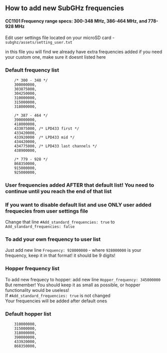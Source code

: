 ## How to add new SubGHz frequencies

#### CC1101 Frequency range specs: 300-348 MHz, 386-464 MHz, and 778-928 MHz 

Edit user settings file located on your microSD card - `subghz/assets/setting_user.txt`

in this file you will find we already have extra frequencies added
if you need your custom one, make sure it doesnt listed here

### Default frequency list
```
    /* 300 - 348 */
    300000000,
    303875000,
    304250000,
    310000000,
    315000000,
    318000000,

    /* 387 - 464 */
    390000000,
    418000000,
    433075000, /* LPD433 first */
    433420000,
    433920000  /* LPD433 mid */
    434420000,
    434775000, /* LPD433 last channels */
    438900000,

    /* 779 - 928 */
    868350000,
    915000000,
    925000000,
```

### User frequencies added AFTER that default list! You need to continue until you reach the end of that list

### If you want to disable default list and use ONLY user added frequecies from user settings file
Change that line
`#Add_standard_frequencies: true`
to
`Add_standard_frequencies: false`

### To add your own frequency to user list 
Just add new line
`Frequency: 928000000` - where `928000000` is your frequency, keep it in that format! it should be 9 digits!

### Hopper frequency list
To add new frequecy to hopper:
add new line `Hopper_frequency: 345000000`<br>
But remember! You should keep it as small as possible, or hopper functionality would be useless!<br>
If `#Add_standard_frequencies: true` is not changed<br>
Your frequencies will be added after default ones

### Default hopper list
```
    310000000,
    315000000,
    318000000,
    390000000,
    433920000,
    868350000,
```